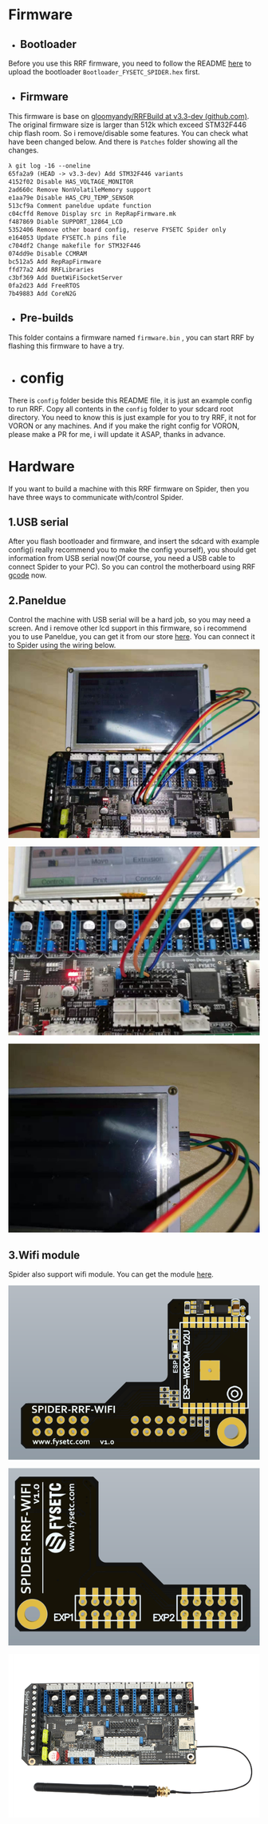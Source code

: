 # Firmware

- ## Bootloader

Before you use this RRF firmware, you need to follow the README [here](https://github.com/FYSETC/FYSETC-SPIDER/tree/main/bootloader) to upload the bootloader `Bootloader_FYSETC_SPIDER.hex` first. 

- ## Firmware

This firmware is base on [gloomyandy/RRFBuild at v3.3-dev (github.com)](https://github.com/gloomyandy/RRFBuild/tree/v3.3-dev). The original firmware size is larger than 512k which exceed STM32F446 chip flash room. So i remove/disable some features. You can check what have been changed below. And there is `Patches` folder showing all the changes.

```
λ git log -16 --oneline
65fa2a9 (HEAD -> v3.3-dev) Add STM32F446 variants
4152f02 Disable HAS_VOLTAGE_MONITOR
2ad660c Remove NonVolatileMemory support
e1aa79e Disable HAS_CPU_TEMP_SENSOR
513cf9a Comment paneldue update function
c04cffd Remove Display src in RepRapFirmware.mk
f487869 Diable SUPPORT_12864_LCD
5352406 Remove other board config, reserve FYSETC Spider only
e164053 Update FYSETC.h pins file
c704df2 Change makefile for STM32F446
074dd9e Disable CCMRAM
bc512a5 Add RepRapFirmware
ffd77a2 Add RRFLibraries
c3bf369 Add DuetWiFiSocketServer
0fa2d23 Add FreeRTOS
7b49883 Add CoreN2G
```

- ## Pre-builds

This folder contains a firmware named `firmware.bin` , you can start RRF by flashing this firmware to have a try.

- # config

There is `config` folder beside this README file, it is just an example config to run RRF. Copy all contents in the `config` folder to your sdcard root directory. You need to know this is just example for you to try RRF, it not for VORON or any machines. And if you make the right config for VORON, please make a PR for me, i will update it ASAP, thanks in advance. 

# Hardware

If you want to build a machine with this RRF firmware on Spider, then you have three ways to communicate with/control Spider.

## 1.USB serial

After you flash bootloader and firmware, and insert the sdcard with example config(i really recommend you to make the config yourself), you should get information from USB serial now(Of course, you need a USB cable to connect Spider to your PC). So you can control the motherboard using RRF [gcode](https://duet3d.dozuki.com/Wiki/Gcode) now.

## 2.Paneldue

Control the machine with USB serial will be a hard job, so you may need a screen. And i remove other lcd support in this firmware, so i recommend you to use Paneldue, you can get it from our store [here](https://www.aliexpress.com/item/4000156345741.html). You can connect it to Spider using the wiring below.![](images/paneldue.jpg)

![](images/paneldue1.jpg)

![](images/paneldue2.jpg)

## 3.Wifi module

Spider also support wifi module. You can get the module [here](https://www.aliexpress.com/item/1005003145645569.html). 

![](images/wifi1.png)

![](images/wifi2.png)

![](images/wifi3.jpg)